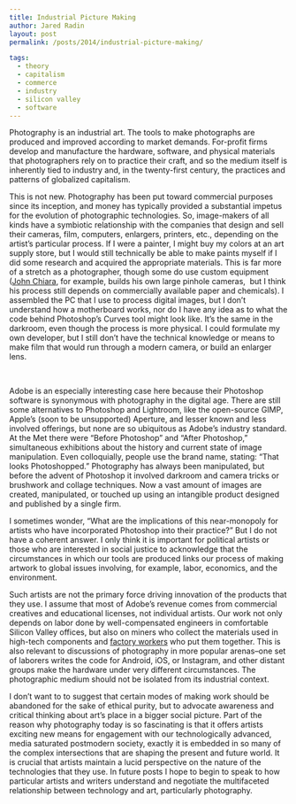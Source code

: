 ```yaml
---
title: Industrial Picture Making
author: Jared Radin
layout: post
permalink: /posts/2014/industrial-picture-making/

tags:
  - theory
  - capitalism
  - commerce
  - industry
  - silicon valley
  - software
---
```

Photography is an industrial art. The tools to make photographs are produced and improved according to market demands. For-profit firms develop and manufacture the hardware, software, and physical materials that photographers rely on to practice their craft, and so the medium itself is inherently tied to industry and, in the twenty-first century, the practices and patterns of globalized capitalism.

This is not new. Photography has been put toward commercial purposes since its inception, and money has typically provided a substantial impetus for the evolution of photographic technologies. So, image-makers of all kinds have a symbiotic relationship with the companies that design and sell their cameras, film, computers, enlargers, printers, etc., depending on the artist&#8217;s particular process. If I were a painter, I might buy my colors at an art supply store, but I would still technically be able to make paints myself if I did some research and acquired the appropriate materials. This is far more of a stretch as a photographer, though some do use custom equipment (<a href="http://www.johnchiara.com">John Chiara</a>, for example, builds his own large pinhole cameras,  but I think his process still depends on commercially available paper and chemicals). I assembled the PC that I use to process digital images, but I don&#8217;t understand how a motherboard works, nor do I have any idea as to what the code behind Photoshop&#8217;s Curves tool might look like. It&#8217;s the same in the darkroom, even though the process is more physical. I could formulate my own developer, but I still don&#8217;t have the technical knowledge or means to make film that would run through a modern camera, or build an enlarger lens.

 <!--more-->

Adobe is an especially interesting case here because their Photoshop software is synonymous with photography in the digital age. There are still some alternatives to Photoshop and Lightroom, like the open-source GIMP, Apple&#8217;s (soon to be unsupported) Aperture, and lesser known and less involved offerings, but none are so ubiquitous as Adobe&#8217;s industry standard. At the Met there were “Before Photoshop” and “After Photoshop,” simultaneous exhibitions about the history and current state of image manipulation. Even colloquially, people use the brand name, stating: “That looks Photoshopped.” Photography has always been manipulated, but before the advent of Photoshop it involved darkroom and camera tricks or brushwork and collage techniques. Now a vast amount of images are created, manipulated, or touched up using an intangible product designed and published by a single firm.

I sometimes wonder, &#8220;What are the implications of this near-monopoly for artists who have incorporated Photoshop into their practice?&#8221; But I do not have a coherent answer. I only think it is important for political artists or those who are interested in social justice to acknowledge that the circumstances in which our tools are produced links our process of making artwork to global issues involving, for example, labor, economics, and the environment.

Such artists are not the primary force driving innovation of the products that they use. I assume that most of Adobe&#8217;s revenue comes from commercial creatives and educational licenses, not individual artists. Our work not only depends on labor done by well-compensated engineers in comfortable Silicon Valley offices, but also on miners who collect the materials used in high-tech components and <a href="http://www.businessweek.com/articles/2014-04-10/deaths-at-samsung-alter-south-koreas-corporate-is-king-mindset">factory workers</a> who put them together. This is also relevant to discussions of photography in more popular arenas&#8211;one set of laborers writes the code for Android, iOS, or Instagram, and other distant groups make the hardware under very different circumstances. The photographic medium should not be isolated from its industrial context.

I don&#8217;t want to to suggest that certain modes of making work should be abandoned for the sake of ethical purity, but to advocate awareness and critical thinking about art&#8217;s place in a bigger social picture. Part of the reason why photography today is so fascinating is that it offers artists exciting new means for engagement with our technologically advanced, media saturated postmodern society, exactly it is embedded in so many of the complex intersections that are shaping the present and future world. It is crucial that artists maintain a lucid perspective on the nature of the technologies that they use. In future posts I hope to begin to speak to how particular artists and writers understand and negotiate the multifaceted relationship between technology and art, particularly photography.
